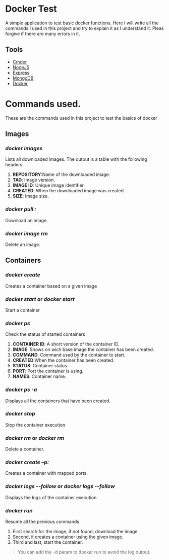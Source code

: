 # Docker Test
A simple application to test basic docker functions. Here I will write all the commands I used in this project and try to explain it as I understand it. Pleas forgive if there are many errors in it.
## Tools
- [Cmder](https://cmder.app/)
- [NodeJS](https://nodejs.org/en)
- [Express](http://expressjs.com/)
- [MongoDB](https://www.mongodb.com/)
- [Docker](https://www.docker.com/)

# Commands used.
These are the commands used in this project to test the basics of docker
## Images
### *docker images*
Lists all downloaded images. The output is a table with the following headers.
1. **REPOSITORY**:Name of the downloaded image.
2. **TAG**: Image version.
3. **IMAGE ID**: Unique image identifier.
4. **CREATED**: When the downloaded image was created.
5. **SIZE**: Image size.

### *docker pull <image>:<version>*
Download an image.
### *docker image rm <imagen>*
Delete an image.
## Containers
### *docker create <image>*
Creates a container based on a given image
### *docker start <id-container>* or *docker start<container-name>*
Start a container
### *docker ps*
Check the status of started containers
1. **CONTAINER ID**: A short version of the container ID.
2. **IMAGE**: Shows on wich base image the container has been created.
3. **COMMAND**: Command used by the container to start.
4. **CREATED**:When the container has been created.
5. **STATUS**: Container status.
6. **PORT**: Port the container is using.
7. **NAMES**: Container name.

### *docker ps -a*
Displays all the containers that have been created.
### *docker stop <id-contenedor>*
Stop the container execution.
### *docker rm <id-contenedor>* or *docker rm <nombre-contenedor>*
Delete a container.
### *docker create –p<host port>:<container port> <image>*
Creates a container with mapped ports.
### *docker logs --follow <container ID>* or *docker logs --follow <container name>*
Displays the logs of the container execution.
### *docker run <image>*
Resume all the previous commands
1. First search for the image, if not found, download the image.
2. Second, it creates a container using the given image.
3. Third and last, start the container.
> You can add the -d param to docker run to avoid the log output.
